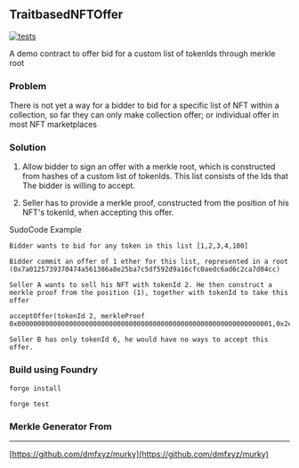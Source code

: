 ## TraitbasedNFTOffer
[![tests](https://github.com/chrisckwong821/merkleNFTOffer/actions/workflows/unittest.yml/badge.svg)](https://github.com/chrisckwong821/merkleNFTOffer/actions/workflows/unittest.yml)


A demo contract to offer bid for a custom list of tokenIds through merkle root

### Problem

There is not yet a way for a bidder to bid for a specific list of NFT within a collection, so far they can only make collection offer; or individual offer in most NFT marketplaces

### Solution

1. Allow bidder to sign an offer with a merkle root, which is constructed from hashes of a custom list of tokenIds. This list consists of the Ids that The bidder is willing to accept.

2. Seller has to provide a merkle proof, constructed from the position of his NFT's tokenId, when accepting this offer.


SudoCode Example
```
Bidder wants to bid for any token in this list [1,2,3,4,100]

Bidder commit an offer of 1 ether for this list, represented in a root (0x7a0125739370474a561386a8e25ba7c5df592d9a16cfc0aedc6ad6c2ca7d04cc)

Seller A wants to sell his NFT with tokenId 2. He then construct a merkle proof from the position (1), together with tokenId to take this offer

acceptOffer(tokenId 2, merkleProof 
0x0000000000000000000000000000000000000000000000000000000000000001,0x2e174c10e159ea99b867ce3205125c24a42d128804e4070ed6fcc8cc98166aa0,0xfe61ef965cf1e53f5466e990b0025336f1fc98844e4eaec8566fe3cbdaf18ef3])

Seller B has only tokenId 6, he would have no ways to accept this offer.

```


### Build using Foundry

```forge install```

```forge test```

### Merkle Generator From
---
[https://github.com/dmfxyz/murky](https://github.com/dmfxyz/murky)
